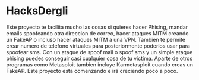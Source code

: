 HacksDergli
===========
Este proyecto te facilita mucho las cosas si quieres hacer Phising, mandar emails spoofeando otra direccion de correo,
hacer ataques MITM creando un FakeAP o incluso hacer ataques MITM a una VPN.
Tambien te permite crear numero de telefono virtuales para posteriormente poderlos usar para spoofear sms.
Con un ataque de spoof mail o spoof sms y un simple ataque phising puedes conseguir casi cualquier cosa de tu victima.
Aparte de otros programas como Metasploit tambien incluye Karmetasploit cuando creas un FakeAP. 
Este proyecto esta comenzando e irá creciendo poco a poco.
